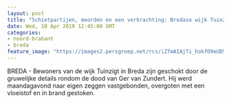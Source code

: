 ```yaml
---
layout: post
title: "Schietpartijen, moorden en een verkrachting: Bredase wijk Tuinzigt vaak decor van ernstige misdrijven"
date: Wed, 10 Apr 2019 12:45:00 GMT
categories: 
- noord-brabant 
- breda 
feature_image: "https://images2.persgroep.net/rcs/iZfmAIAjTi_hokfO9eUDSpwjx5g/diocontent/100684421/_fitwidth/400/?appId=21791a8992982cd8da851550a453bd7f&quality=0.7"
---
```


BREDA - Bewoners van de wijk Tuinzigt in Breda zijn geschokt door de gruwelijke details rondom de dood van Ger van Zundert. Hij werd maandagavond naar eigen zeggen vastgebonden, overgoten met een vloeistof en in brand gestoken.
